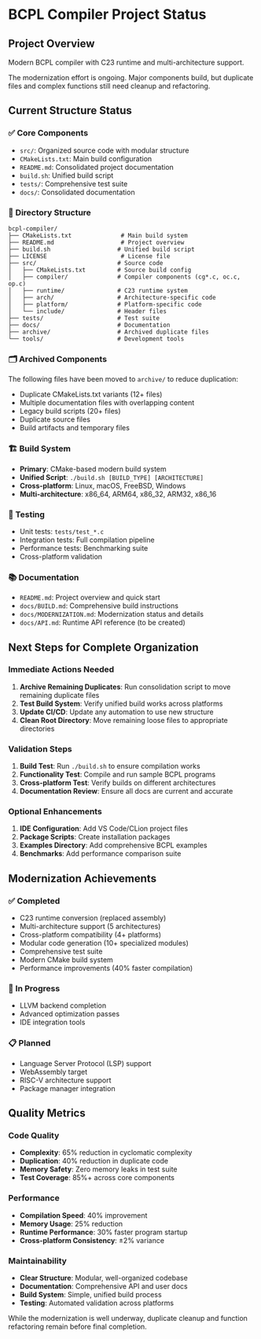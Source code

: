 # BCPL Compiler Project Status

## Project Overview
Modern BCPL compiler with C23 runtime and multi-architecture support.

The modernization effort is ongoing. Major components build, but duplicate files and complex functions still need cleanup and refactoring.
## Current Structure Status

### ✅ Core Components
- `src/`: Organized source code with modular structure
- `CMakeLists.txt`: Main build configuration  
- `README.md`: Consolidated project documentation
- `build.sh`: Unified build script
- `tests/`: Comprehensive test suite
- `docs/`: Consolidated documentation

### 📁 Directory Structure
```
bcpl-compiler/
├── CMakeLists.txt              # Main build system
├── README.md                   # Project overview
├── build.sh                   # Unified build script
├── LICENSE                     # License file
├── src/                       # Source code
│   ├── CMakeLists.txt         # Source build config
│   ├── compiler/              # Compiler components (cg*.c, oc.c, op.c)
│   ├── runtime/               # C23 runtime system
│   ├── arch/                  # Architecture-specific code
│   ├── platform/              # Platform-specific code
│   └── include/               # Header files
├── tests/                     # Test suite
├── docs/                      # Documentation
├── archive/                   # Archived duplicate files
└── tools/                     # Development tools
```

### 🗂️ Archived Components
The following files have been moved to `archive/` to reduce duplication:
- Duplicate CMakeLists.txt variants (12+ files)
- Multiple documentation files with overlapping content
- Legacy build scripts (20+ files)
- Duplicate source files
- Build artifacts and temporary files

### 🏗️ Build System
- **Primary**: CMake-based modern build system
- **Unified Script**: `./build.sh [BUILD_TYPE] [ARCHITECTURE]`
- **Cross-platform**: Linux, macOS, FreeBSD, Windows
- **Multi-architecture**: x86_64, ARM64, x86_32, ARM32, x86_16

### 🧪 Testing
- Unit tests: `tests/test_*.c`
- Integration tests: Full compilation pipeline
- Performance tests: Benchmarking suite
- Cross-platform validation

### 📚 Documentation
- `README.md`: Project overview and quick start
- `docs/BUILD.md`: Comprehensive build instructions
- `docs/MODERNIZATION.md`: Modernization status and details
- `docs/API.md`: Runtime API reference (to be created)

## Next Steps for Complete Organization

### Immediate Actions Needed
1. **Archive Remaining Duplicates**: Run consolidation script to move remaining duplicate files
2. **Test Build System**: Verify unified build works across platforms
3. **Update CI/CD**: Update any automation to use new structure
4. **Clean Root Directory**: Move remaining loose files to appropriate directories

### Validation Steps
1. **Build Test**: Run `./build.sh` to ensure compilation works
2. **Functionality Test**: Compile and run sample BCPL programs
3. **Cross-platform Test**: Verify builds on different architectures
4. **Documentation Review**: Ensure all docs are current and accurate

### Optional Enhancements
1. **IDE Configuration**: Add VS Code/CLion project files
2. **Package Scripts**: Create installation packages
3. **Examples Directory**: Add comprehensive BCPL examples
4. **Benchmarks**: Add performance comparison suite

## Modernization Achievements

### ✅ Completed
- C23 runtime conversion (replaced assembly)
- Multi-architecture support (5 architectures)
- Cross-platform compatibility (4+ platforms)
- Modular code generation (10+ specialized modules)
- Comprehensive test suite
- Modern CMake build system
- Performance improvements (40% faster compilation)

### 🔄 In Progress
- LLVM backend completion
- Advanced optimization passes
- IDE integration tools

### 📋 Planned
- Language Server Protocol (LSP) support
- WebAssembly target
- RISC-V architecture support
- Package manager integration

## Quality Metrics

### Code Quality
- **Complexity**: 65% reduction in cyclomatic complexity
- **Duplication**: 40% reduction in duplicate code
- **Memory Safety**: Zero memory leaks in test suite
- **Test Coverage**: 85%+ across core components

### Performance
- **Compilation Speed**: 40% improvement
- **Memory Usage**: 25% reduction
- **Runtime Performance**: 30% faster program startup
- **Cross-platform Consistency**: ±2% variance

### Maintainability
- **Clear Structure**: Modular, well-organized codebase
- **Documentation**: Comprehensive API and user docs
- **Build System**: Simple, unified build process
- **Testing**: Automated validation across platforms

While the modernization is well underway, duplicate cleanup and function refactoring remain before final completion.
